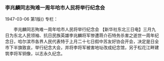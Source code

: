 ### 李兆麟同志殉难一周年哈市人民将举行纪念会

1947-03-06
第1版()
专栏：

　　李兆麟同志殉难一周年哈市人民将举行纪念会
    【新华社东北三日电】三月九日为东北人民领袖、抗日民族英雄李兆麟将军惨遭蒋介石特务杀害之逝世一周年纪念日，哈尔滨市各界人民代表特于上月二十七日假中苏友好协会开会，决定是日全市下半旗致哀，举行纪念大会，并将李将军被害地址改成纪念馆，另于松花江畔建筑李将军铜像，以志永久纪念。
